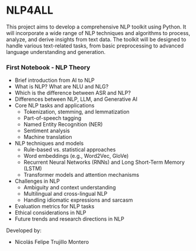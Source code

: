 # NLP4ALL
This project aims to develop a comprehensive NLP toolkit using Python. It will incorporate a wide range of NLP techniques and algorithms to process, analyze, and derive insights from text data. The toolkit will be designed to handle various text-related tasks, from basic preprocessing to advanced language understanding and generation.

### First Notebook - NLP Theory

* Brief introduction from AI to NLP
* What is NLP? What are NLU and NLG?
* Which is the difference between ASR and NLP?
* Differences between NLP, LLM, and Generative AI
* Core NLP tasks and applications
  - Tokenization, stemming, and lemmatization
  - Part-of-speech tagging
  - Named Entity Recognition (NER)
  - Sentiment analysis
  - Machine translation
* NLP techniques and models
  - Rule-based vs. statistical approaches
  - Word embeddings (e.g., Word2Vec, GloVe)
  - Recurrent Neural Networks (RNNs) and Long Short-Term Memory (LSTM)
  - Transformer models and attention mechanisms
* Challenges in NLP
  - Ambiguity and context understanding
  - Multilingual and cross-lingual NLP
  - Handling idiomatic expressions and sarcasm
* Evaluation metrics for NLP tasks
* Ethical considerations in NLP
* Future trends and research directions in NLP


Developed by:
- Nicolás Felipe Trujillo Montero